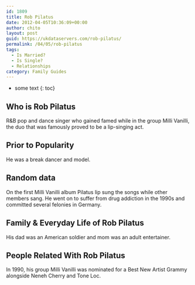 ```yaml
---
id: 1809
title: Rob Pilatus
date: 2012-04-05T10:36:09+00:00
author: chito
layout: post
guid: https://ukdataservers.com/rob-pilatus/
permalink: /04/05/rob-pilatus
tags:
  - Is Married?
  - Is Single?
  - Relationships
category: Family Guides
---
```


* some text
{: toc}
          
          
## Who is  Rob Pilatus
                  
                  
                  
R&B pop and dance singer who gained famed while in the group Milli Vanilli, the duo that was famously proved to be a lip-singing act.
                  
                
                
                
## Prior to Popularity 
                  
                  
                  
He was a break dancer and model.
                  
                
                
                
## Random data 
                  
                  
                  
On the first Milli Vanilli album Pilatus lip sung the songs while other members sang. He went on to suffer from drug addiction in the 1990s and committed several felonies in Germany.
                  
                
                
                
## Family & Everyday Life of Rob Pilatus
                  
                  
                  
His dad was an American soldier and mom was an adult entertainer.
                  
                
                
                
## People Related With  Rob Pilatus
                  
                  
                  
In 1990, his group Milli Vanilli was nominated for a Best New Artist Grammy alongside Neneh Cherry and Tone Loc.
                  
                
              
            
          
          
          
    
    
  
